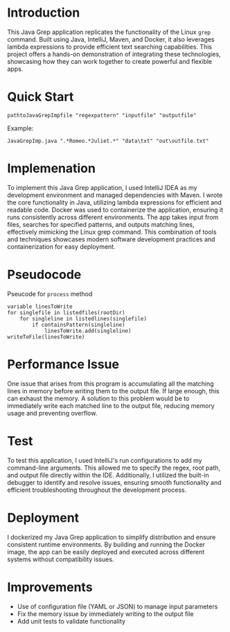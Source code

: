 # Introduction
This Java Grep application replicates the functionality of the Linux `grep` command. Built using Java, IntelliJ, Maven, and Docker, it also leverages lambda expressions to provide efficient text searching capabilities. This project offers a hands-on demonstration of integrating these technologies, showcasing how they can work together to create powerful and flexible apps.

# Quick Start
    pathtoJavaGrepImpfile "regexpattern" "inputfile" "outputfile"
Example:

    JavaGrepImp.java ".*Romeo.*Juliet.*" "data\txt" "out\outfile.txt"

# Implemenation
To implement this Java Grep application, I used IntelliJ IDEA as my development environment and managed dependencies with Maven. I wrote the core functionality in Java, utilizing lambda expressions for efficient and readable code. Docker was used to containerize the application, ensuring it runs consistently across different environments. The app takes input from files, searches for specified patterns, and outputs matching lines, effectively mimicking the Linux grep command. This combination of tools and techniques showcases modern software development practices and containerization for easy deployment.

# Pseudocode
Pseucode for `process` method

    variable linesToWrite
    for singlefile in listedfiles(rootDir)
        for singleline in listedlines(singlefile)
            if containsPattern(singleline)
                linesToWrite.add(singleline)
    writeToFile(linesToWrite)

# Performance Issue
One issue that arises from this program is accumulating all the matching lines in memory before writing them to the output file. If large enough, this can exhaust the memory. A solution to this problem would be to immediately write each matched line to the output file, reducing memory usage and preventing overflow.

# Test
To test this application, I used IntelliJ's run configurations to add my command-line arguments. This allowed me to specify the regex, root path, and output file directly within the IDE. Additionally, I utilized the built-in debugger to identify and resolve issues, ensuring smooth functionality and efficient troubleshooting throughout the development process.

# Deployment
I dockerized my Java Grep application to simplify distribution and ensure consistent runtime environments. By building and running the Docker image, the app can be easily deployed and executed across different systems without compatibility issues.

# Improvements
- Use of configuration file (YAML or JSON) to manage input parameters
- Fix the memory issue by immediately writing to the output file
- Add unit tests to validate functionality